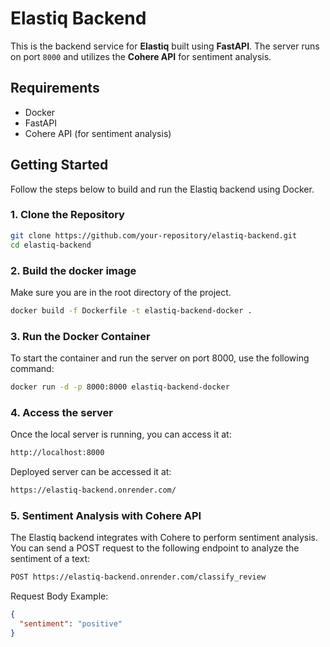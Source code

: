 # Elastiq Backend

This is the backend service for **Elastiq** built using **FastAPI**. The server runs on port `8000` and utilizes the **Cohere API** for sentiment analysis.

## Requirements

- Docker
- FastAPI
- Cohere API (for sentiment analysis)

## Getting Started

Follow the steps below to build and run the Elastiq backend using Docker.

### 1. Clone the Repository

```bash
git clone https://github.com/your-repository/elastiq-backend.git
cd elastiq-backend
```

### 2. Build the docker image
Make sure you are in the root directory of the project.

```bash
docker build -f Dockerfile -t elastiq-backend-docker .
```

### 3. Run the Docker Container
To start the container and run the server on port 8000, use the following command:

```bash
docker run -d -p 8000:8000 elastiq-backend-docker
```

### 4. Access the server
Once the local server is running, you can access it at:

```bash
http://localhost:8000
```
Deployed server can be accessed it at:

```bash
https://elastiq-backend.onrender.com/
```

### 5. Sentiment Analysis with Cohere API
The Elastiq backend integrates with Cohere to perform sentiment analysis. You can send a POST request to the following endpoint to analyze the sentiment of a text:

```bash
POST https://elastiq-backend.onrender.com/classify_review
```
Request Body Example:
```json
{
  "sentiment": "positive"
}
```